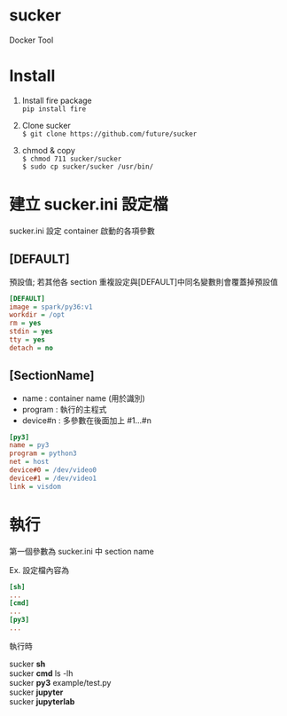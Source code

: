 # sucker
Docker Tool


# Install  

1. Install fire package  
  `pip install fire`

2. Clone sucker   
  `$ git clone https://github.com/future/sucker`

3. chmod & copy   
  `$ chmod 711 sucker/sucker`  
  `$ sudo cp sucker/sucker /usr/bin/`



# 建立 sucker.ini 設定檔

sucker.ini 設定 container 啟動的各項參數

## [DEFAULT]

預設值; 若其他各 section 重複設定與[DEFAULT]中同名變數則會覆蓋掉預設值

```ini
[DEFAULT]
image = spark/py36:v1
workdir = /opt
rm = yes
stdin = yes
tty = yes
detach = no
```

## [SectionName]

- name : container name (用於識別)
- program : 執行的主程式
- device#n : 多參數在後面加上 #1...#n

```ini
[py3]
name = py3
program = python3
net = host
device#0 = /dev/video0
device#1 = /dev/video1
link = visdom
```



# 執行

第一個參數為 sucker.ini 中 section name    

Ex.
設定檔內容為

```ini
[sh]
...
[cmd]
...
[py3]
...

```
執行時

  sucker **sh**   
  sucker **cmd** ls -lh  
  sucker **py3** example/test.py   
  sucker **jupyter**  
  sucker **jupyterlab**  
